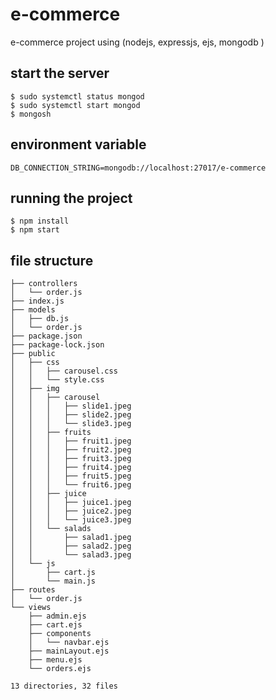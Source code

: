 # e-commerce
e-commerce project using (nodejs, expressjs, ejs, mongodb )



## start the server 


```
$ sudo systemctl status mongod
$ sudo systemctl start mongod
$ mongosh 
```

## environment variable
```
DB_CONNECTION_STRING=mongodb://localhost:27017/e-commerce
```


## running the project 

```
$ npm install 
$ npm start 

```


## file structure 
```
├── controllers
│   └── order.js
├── index.js
├── models
│   ├── db.js
│   └── order.js
├── package.json
├── package-lock.json
├── public
│   ├── css
│   │   ├── carousel.css
│   │   └── style.css
│   ├── img
│   │   ├── carousel
│   │   │   ├── slide1.jpeg
│   │   │   ├── slide2.jpeg
│   │   │   └── slide3.jpeg
│   │   ├── fruits
│   │   │   ├── fruit1.jpeg
│   │   │   ├── fruit2.jpeg
│   │   │   ├── fruit3.jpeg
│   │   │   ├── fruit4.jpeg
│   │   │   ├── fruit5.jpeg
│   │   │   └── fruit6.jpeg
│   │   ├── juice
│   │   │   ├── juice1.jpeg
│   │   │   ├── juice2.jpeg
│   │   │   └── juice3.jpeg
│   │   └── salads
│   │       ├── salad1.jpeg
│   │       ├── salad2.jpeg
│   │       └── salad3.jpeg
│   └── js
│       ├── cart.js
│       └── main.js
├── routes
│   └── order.js
└── views
    ├── admin.ejs
    ├── cart.ejs
    ├── components
    │   └── navbar.ejs
    ├── mainLayout.ejs
    ├── menu.ejs
    └── orders.ejs

13 directories, 32 files





